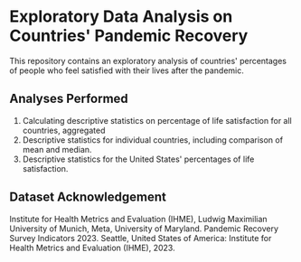 # Exploratory Data Analysis on Countries' Pandemic Recovery
This repository contains an exploratory analysis of countries' percentages of people who feel satisfied with their lives after the pandemic. 

## Analyses Performed
1. Calculating descriptive statistics on percentage of life satisfaction for all countries, aggregated
2. Descriptive statistics for individual countries, including comparison of mean and median.
3. Descriptive statistics for the United States' percentages of life satisfaction.

## Dataset Acknowledgement
Institute for Health Metrics and Evaluation (IHME), Ludwig Maximilian University of Munich, Meta, University of Maryland. Pandemic Recovery Survey Indicators 2023. Seattle, United States of America: Institute for Health Metrics and Evaluation (IHME), 2023.
